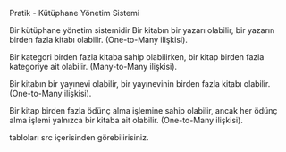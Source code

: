 Pratik - Kütüphane Yönetim Sistemi

Bir kütüphane yönetim sistemidir 
Bir kitabın bir yazarı olabilir, bir yazarın birden fazla kitabı olabilir. (One-to-Many ilişkisi).

Bir kategori birden fazla kitaba sahip olabilirken, bir kitap birden fazla kategoriye ait olabilir. (Many-to-Many ilişkisi).

Bir kitabın bir yayınevi olabilir, bir yayınevinin birden fazla kitabı olabilir. (One-to-Many ilişkisi).

Bir kitap birden fazla ödünç alma işlemine sahip olabilir, ancak her ödünç alma işlemi yalnızca bir kitaba ait olabilir. (One-to-Many ilişkisi).

tabloları src içerisinden görebilirisiniz.



